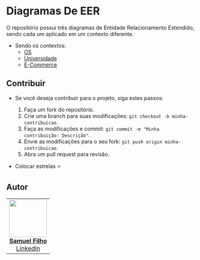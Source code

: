 # Diagramas De EER 
O repositório possui três diagramas de Entidade Relacionamento Estendido, sendo cada um aplicado em um contexto diferente.

 - Sendo os contextos:
    - [OS](https://github.com/samuelfilho-dev/dio-projeto-modelo-conceitual/tree/main/modelo_os)
    - [Universidade](https://github.com/samuelfilho-dev/dio-projeto-modelo-conceitual/tree/main/universidade)
    - [E-Commerce](https://github.com/samuelfilho-dev/dio-projeto-modelo-conceitual/tree/main/E-commerce)



## Contribuir
 - Se você deseja contribuir para o projeto, siga estes passos:

    1. Faça um fork do repositório.
    2. Crie uma branch para suas modificações: `git checkout -b minha-contribuicao`.
    3. Faça as modificações e commit: `git commit -m "Minha contribuição: Descrição"`.
    4. Envie as modificações para o seu fork: `git push origin minha-contribuicao`.
    5. Abra um pull request para revisão.

 - Colocar estrelas ⭐

## Autor

<table>
  <tr>
    <td align="center"><a href="https://github.com/samuelfilho-dev"><img src="https://avatars.githubusercontent.com/u/81279868?s=400&u=89e596d8d5cc674251c908e45fa47a37db0db3a0&v=4" width="100px;" alt=""/><br/><strong>Samuel Filho</strong></a><br/><a href="https://www.linkedin.com/in/samuelfilho-dev/">LinkedIn</a></td>
  </tr>
</table>